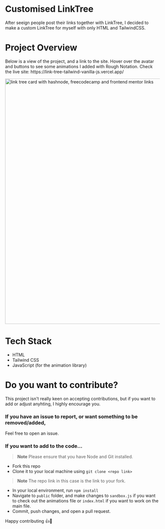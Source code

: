 # Customised LinkTree

After seeign people post their links together with LinkTree, I decided to make a custom LinkTree for myself with only HTML and TailwindCSS.

# Project Overview

<p> Below is a view of the project, and a link to the site. Hover over the avatar and buttons to see some animations I added with Rough Notation. Check the live site: https://link-tree-tailwind-vanilla-js.vercel.app/ </p>

<img src="https://user-images.githubusercontent.com/81039882/186658920-1239782c-bf86-4f46-b589-09a8214b60d4.png" alt="link tree card with hashnode, freecodecamp and frontend mentor links" width="800" align="center"/>

# Tech Stack

- HTML
- Tailwind CSS
- JavaScript (for the animation library)

# Do you want to contribute?

This project isn't really keen on accepting contributions, but if you want to add or adjust anyhting, I highly encourage you.

### If you have an issue to report, or want something to be removed/added,
Feel free to open an issue.

### If you want to add to the code...
> **Note**
> Please ensure that you have Node and Git installed.

- Fork this repo
- Clone it to your local machine using `git clone <repo link>` 

> **Note**
> The repo link in this case is the link to your fork.

- In your local environment, run `npm install`
- Navigate to `public` folder, and make changes to `sandbox.js` if you want to check out the animations file or `index.html` if you want to work on the main file.
- Commit, push changes, and open a pull request.

Happy contributing :+1::100:
